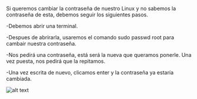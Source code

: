 Si queremos cambiar la contraseña de nuestro Linux y no sabemos la contraseña de esta, debemos seguir los siguientes pasos.

-Debemos abrir una terminal.

-Despues de abrirarla, usaremos el comando sudo passwd root para cambair nuestra contraseña.

-Nos pedirá una contraseña, está será la nueva que queramos ponerle. Una vez puesta, nos pedirá que la repitamos.

-Una vez escrita de nuevo, clicamos enter y la contraseña ya estaría cambiada.

![alt text](https://user-images.githubusercontent.com/43352265/47963962-81c62300-e033-11e8-92e9-9e27c6789af2.png)
